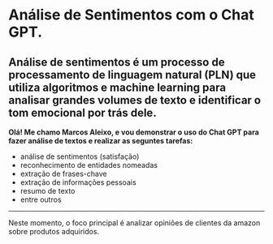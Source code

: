 # Análise de Sentimentos com o Chat GPT.
Análise de sentimentos é um processo de processamento de linguagem natural (PLN) que utiliza algoritmos e machine learning para analisar grandes volumes de texto e identificar o tom emocional por trás dele.
---
**Olá! Me chamo Marcos Aleixo, e vou demonstrar o uso do Chat GPT para fazer análise de textos e realizar as seguntes tarefas:**
- análise de sentimentos (satisfação)
- reconhecimento de entidades nomeadas
- extração de frases-chave 
- extração de informações pessoais
- resumo de texto
- entre outros
---
Neste momento, o foco principal é analizar opiniões de clientes da amazon sobre produtos adquiridos.
